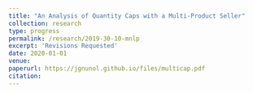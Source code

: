 ```yaml
---
title: "An Analysis of Quantity Caps with a Multi-Product Seller"
collection: research
type: progress
permalink: /research/2019-30-10-mnlp
excerpt: 'Revisions Requested'
date: 2020-01-01
venue: 
paperurl: https://jgnunol.github.io/files/multicap.pdf
citation: 
---
```



